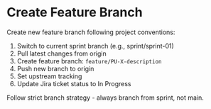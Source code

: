 # Create Feature Branch

Create new feature branch following project conventions:

1. Switch to current sprint branch (e.g., sprint/sprint-01)
2. Pull latest changes from origin
3. Create feature branch: `feature/PU-X-description`
4. Push new branch to origin
5. Set upstream tracking
6. Update Jira ticket status to In Progress

Follow strict branch strategy - always branch from sprint, not main.
